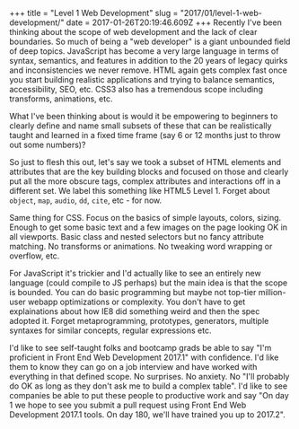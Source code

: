 +++
title = "Level 1 Web Development"
slug = "2017/01/level-1-web-development/"
date = 2017-01-26T20:19:46.609Z
+++
Recently I've been thinking about the scope of web development and the lack of clear boundaries. So much of being a "web developer" is a giant unbounded field of deep topics. JavaScript has become a very large language in terms of syntax, semantics, and features in addition to the 20 years of legacy quirks and inconsistencies we never remove. HTML again gets complex fast once you start building realistic applications and trying to balance semantics, accessibility, SEO, etc. CSS3 also has a tremendous scope including transforms, animations, etc.

What I've been thinking about is would it be empowering to beginners to clearly define and name small subsets of these that can be realistically taught and learned in a fixed time frame (say 6 or 12 months just to throw out some numbers)?

So just to flesh this out, let's say we took a subset of HTML elements and attributes that are the key building blocks and focused on those and clearly put all the more obscure tags, complex attributes and interactions off in a different set. We label this something like HTML5 Level 1. Forget about `object`, `map`, `audio`, `dd`, `cite`, etc - for now.

Same thing for CSS. Focus on the basics of simple layouts, colors, sizing. Enough to get some basic text and a few images on the page looking OK in all viewports. Basic class and nested selectors but no fancy attribute matching. No transforms or animations. No tweaking word wrapping or overflow, etc.

For JavaScript it's trickier and I'd actually like to see an entirely new language (could compile to JS perhaps) but the main idea is that the scope is bounded. You can do basic programming but maybe not top-tier million-user webapp optimizations or complexity. You don't have to get explainations about how IE8 did something weird and then the spec adopted it. Forget metaprogramming, prototypes, generators, multiple syntaxes for similar concepts, regular expressions etc.

I'd like to see self-taught folks and bootcamp grads be able to say "I'm proficient in Front End Web Development 2017.1" with confidence. I'd like them to know they can go on a job interview and have worked with everything in that defined scope. No surprises. No anxiety. No "I'll probably do OK as long as they don't ask me to build a complex table". I'd like to see companies be able to put these people to productive work and say "On day 1 we hope to see you submit a pull request using Front End Web Development 2017.1 tools. On day 180, we'll have trained you up to 2017.2".
